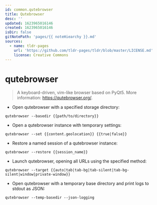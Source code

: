 ```yaml
---
id: common.qutebrowser
title: Qutebrowser
desc: ''
updated: 1623965016146
created: 1623965016146
isDir: false
gitNotePath: 'pages/{{ noteHiearchy }}.md'
sources:
  - name: tldr-pages
    url: 'https://github.com/tldr-pages/tldr/blob/master/LICENSE.md'
    license: Creative Commons
---
```

# qutebrowser

> A keyboard-driven, vim-like browser based on PyQt5.
> More information: <https://qutebrowser.org/>.

- Open qutebrowser with a specified storage directory:

`qutebrowser --basedir {{path/to/directory}}`

- Open a qutebrowser instance with temporary settings:

`qutebrowser --set {{content.geolocation}} {{true|false}}`

- Restore a named session of a qutebrowser instance:

`qutebrowser --restore {{session_name}}`

- Launch qutebrowser, opening all URLs using the specified method:

`qutebrowser --target {{auto|tab|tab-bg|tab-silent|tab-bg-silent|window|private-window}}`

- Open qutebrowser with a temporary base directory and print logs to stdout as JSON:

`qutebrowser --temp-basedir --json-logging`

